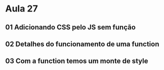 # Aula 27

## 01 Adicionando CSS pelo JS sem função

## 02 Detalhes do funcionamento de uma function

## 03 Com a function temos um monte de style

